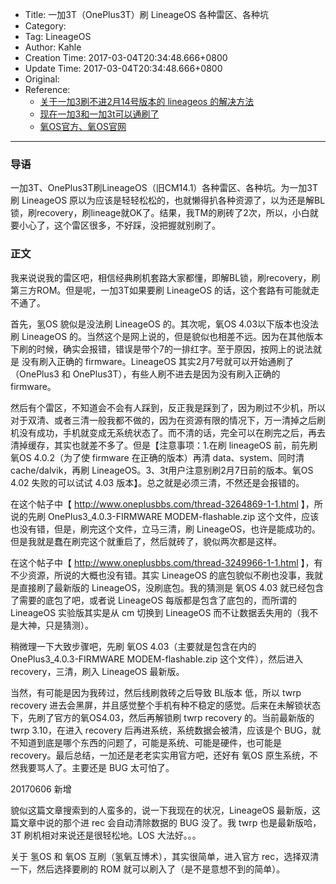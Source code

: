 - Title: 一加3T（OnePlus3T）刷 LineageOS 各种雷区、各种坑
- Category:
- Tag: LineageOS
- Author: Kahle
- Creation Time: 2017-03-04T20:34:48.666+0800
- Update Time: 2017-03-04T20:34:48.666+0800
- Original:
- Reference:
    - [关于一加3刷不进2月14号版本的 lineageos 的解决方法](https://tieba.baidu.com/p/4982354636)
    - [现在一加3和一加3t可以通刷了](https://tieba.baidu.com/f?kz=4981095786)
    - [氧OS官方、氧OS官网](http://downloads.oneplus.net/)

---


### 导语

一加3T、OnePlus3T刷LineageOS（旧CM14.1）各种雷区、各种坑。为一加3T刷 LineageOS 原以为应该是轻轻松松的，也就懒得扒各种资源了，以为还是解BL锁，刷recovery，刷lineage就OK了。结果，我TM的刷砖了2次，所以，小白就要小心了，这个雷区很多，不好踩，没把握就别刷了。


### 正文

我来说说我的雷区吧，相信经典刷机套路大家都懂，即解BL锁，刷recovery，刷第三方ROM。但是呢，一加3T如果要刷 LineageOS 的话，这个套路有可能就走不通了。

首先，氢OS 貌似是没法刷 LineageOS 的。其次呢，氧OS 4.03以下版本也没法刷 LineageOS 的。当然这个是网上说的，但是貌似也相差不远。因为在其他版本下刷的时候，确实会报错，错误是带个7的一排红字。至于原因，按网上的说法就是 没有刷入正确的 firmware。LineageOS 其实2月7号就可以开始通刷了（OnePlus3 和 OnePlus3T），有些人刷不进去是因为没有刷入正确的 firmware。

然后有个雷区，不知道会不会有人踩到，反正我是踩到了，因为刷过不少机，所以对于双清、或者三清一般我都不做的，因为在资源有限的情况下，万一清掉之后刷机没有成功，手机就变成无系统状态了。而不清的话，完全可以在刷完之后，再去清掉缓存，其实也就差不多了。但是【注意事项：1.在刷 lineageOS 前，前先刷 氧OS 4.0.2（为了使 firmware 在正确的版本）再清 data、system、同时清 cache/dalvik，再刷 LineageOS。3、3t用户注意别刷2月7日前的版本。氧OS 4.02 失败的可以试试 4.03 版本】。总之就是必须三清，不然还是会报错的。

在这个帖子中【 http://www.oneplusbbs.com/thread-3264869-1-1.html 】，所说的先刷 OnePlus3_4.0.3-FIRMWARE MODEM-flashable.zip 这个文件，应该也没有错，但是，刷完这个文件，立马三清，刷 LineageOS，也许是能成功的。但是我就是蠢在刷完这个就重启了，然后就砖了，貌似两次都是这样。

在这个帖子中【 http://www.oneplusbbs.com/thread-3249966-1-1.html 】，有不少资源，所说的大概也没有错。其实 LineageOS 的底包貌似不刷也没事，我就是直接刷了最新版的 LineageOS，没刷底包。我的猜测是 氧OS 4.03 就已经包含了需要的底包了吧，或者说 LineageOS 每版都是包含了底包的，而所谓的 LineageOS 实验版其实是从 cm 切换到 LineageOS 而不让数据丢失用的（我不是大神，只是猜测）。

稍微理一下大致步骤吧，先刷 氧OS 4.03（主要就是包含在内的 OnePlus3_4.0.3-FIRMWARE MODEM-flashable.zip 这个文件），然后进入 recovery，三清，刷入 LineageOS 最新版。

当然，有可能是因为我砖过，然后线刷救砖之后导致 BL版本 低，所以 twrp recovery 进去会黑屏，并且感觉整个手机有种不稳定的感觉。后来在未解锁状态下，先刷了官方的氧OS4.03，然后再解锁刷 twrp recovery 的。当前最新版的 twrp 3.10，在进入 recovery 后再进系统，系统数据会被清，应该是个 BUG，就不知道到底是哪个东西的问题了，可能是系统、可能是硬件，也可能是 recovery。最后总结，一加还是老老实实用官方吧，还好有 氧OS 原生系统，不然我要骂人了。主要还是 BUG 太可怕了。

20170606 新增

貌似这篇文章搜索到的人蛮多的，说一下我现在的状况，LineageOS 最新版，这篇文章中说的那个进 rec 会自动清除数据的 BUG 没了。我 twrp 也是最新版哈，3T 刷机相对来说还是很轻松地。LOS 大法好。。。

关于 氢OS 和 氧OS 互刷（氢氧互博术），其实很简单，进入官方 rec，选择双清一下，然后选择要刷的 ROM 就可以刷入了（是不是意想不到的简单）。


